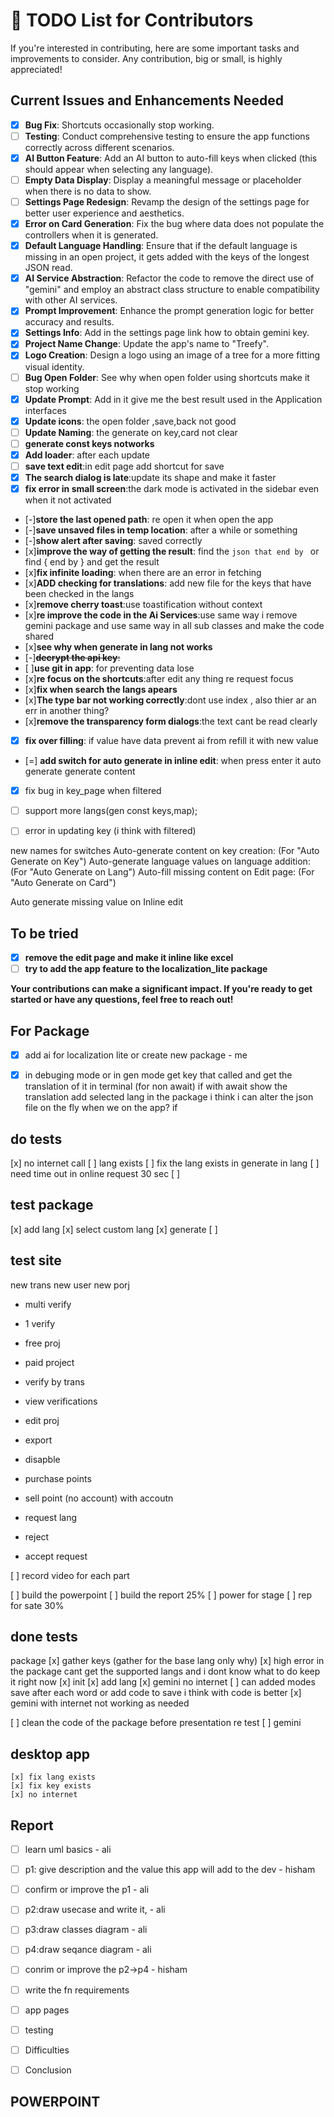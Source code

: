 # 📝 TODO List for Contributors

If you're interested in contributing, here are some important tasks and improvements to consider. Any contribution, big or small, is highly appreciated!

## Current Issues and Enhancements Needed
- [x] **Bug Fix**: Shortcuts occasionally stop working.
- [ ] **Testing**: Conduct comprehensive testing to ensure the app functions correctly across different scenarios.
- [x] **AI Button Feature**: Add an AI button to auto-fill keys when clicked (this should appear when selecting any language).
- [ ] **Empty Data Display**: Display a meaningful message or placeholder when there is no data to show.
- [ ] **Settings Page Redesign**: Revamp the design of the settings page for better user experience and aesthetics.
- [x] **Error on Card Generation**: Fix the bug where data does not populate the controllers when it is generated.
- [x] **Default Language Handling**: Ensure that if the default language is missing in an open project, it gets added with the keys of the longest JSON read.
- [x] **AI Service Abstraction**: Refactor the code to remove the direct use of "gemini" and employ an abstract class structure to enable compatibility with other AI services.
- [x] **Prompt Improvement**: Enhance the prompt generation logic for better accuracy and results.
- [x] **Settings Info**: Add in the settings page link how to obtain gemini key.
- [x] **Project Name Change**: Update the app's name to "Treefy".
- [x] **Logo Creation**: Design a logo using an image of a tree for a more fitting visual identity.
- [ ] **Bug Open Folder**: See why when open folder using shortcuts make it stop working
- [x] **Update Prompt**: Add in it give me the best result used in the Application interfaces
- [x] **Update icons**: the open folder ,save,back not good
- [ ] **Update Naming**: the generate on key,card not clear
- [ ] **generate const keys notworks**
- [x] **Add loader**: after each update
- [ ] **save text edit**:in edit page add shortcut for save
- [x] **The search dialog is late**:update its shape and make it faster
- [x] **fix error in small screen**:the dark mode is activated in the sidebar even when it not activated
- [-]**store the last opened path**: re open it when open the app
- [-]**save unsaved files in temp location**: after a while or something
- [-]**show alert after saving**: saved correctly
- [x]**improve the way of getting the result**: find the ```json that end by ``` or find { end by } and get the result
- [x]**fix infinite loading**: when there are an error in fetching
- [x]**ADD checking for translations**: add new file for the keys that have been checked in the langs
- [x]**remove cherry toast**:use toastification without context
- [x]**re improve the code in the Ai Services**:use same way i remove gemini package and use same way in all sub classes and make the code shared
- [x]**see why when generate in lang not works**
- [-]~~**decrypt the api key**:~~
- [ ]**use git in app**: for preventing data lose
- [x]**re focus on the shortcuts**:after edit any thing re request focus
- [x]**fix when search the langs apears**
- [x]**The type bar not working correctly**:dont use index , also thier ar an err in another thing?
- [x]**remove the transparency form dialogs**:the text cant be read clearly
- [x] **fix over filling**: if value have data prevent ai from refill it with new value
- [=] **add switch for auto generate in inline edit**: when press enter it auto generate generate content
- [x] fix bug in key_page when filtered
- [ ] support more langs(gen const keys,map);
- [ ] error in updating key (i think with filtered)


new names for switches
Auto-generate content on key creation: (For "Auto Generate on Key")
Auto-generate language values on language addition: (For "Auto Generate on Lang")
Auto-fill missing content on Edit page: (For "Auto Generate on Card")

Auto generate missing value on Inline edit


## To be tried
- [x] **remove the edit page and make it inline like excel**
- [ ] **try to add the app feature to the localization_lite package**

**Your contributions can make a significant impact. If you're ready to get started or have any questions, feel free to reach out!**



## For Package
 - [x] add ai for localization lite or create new package - me
 - [x] in debuging mode or in gen mode get key that called and get the translation of it in terminal (for non await)
 if with await show the translation 
 add selected lang in the package
 i think i can alter the json file on the fly when we on the app?
 if     




## do tests
 [x] no internet call 
 [ ] lang exists
 [ ] fix the lang exists in generate in lang
 [ ] need time out in online request 30 sec
 [ ] 
 ## test package 
 [x] add lang
 [x] select custom lang
 [x] generate
 [ ]

 ## test site
 new trans
 new user
 new porj
 - multi verify
 - 1 verify
 - free proj
 - paid project
- verify by trans
- view verifications
- edit proj
- export
- disapble
- purchase points
- sell point (no account) with accoutn

- request lang
- reject

- accept request


[ ] record video for each part

[ ] build the powerpoint
[ ] build the report 25%
[ ] power for stage
[ ] rep for sate 30% 





## done tests
 package
  [x] gather keys (gather for the base lang only why)
  [x] high error in the package cant get the supported langs and i dont know what to do keep it right now
  [x] init 
  [x] add lang
  [x] gemini no internet
  [ ] can added modes save after each word or add code to save i think with code is better
  [x] gemini with internet not working as needed

  [ ] clean the code of the package before presentation
 re test 
    [ ] gemini

## desktop app
    [x] fix lang exists 
    [x] fix key exists
    [x] no internet 






## Report
 - [ ] learn uml basics - ali
 - [ ] p1: give description and the value this app will add to the dev - hisham
 - [ ] confirm or improve the p1 - ali
 - [ ] p2:draw usecase and write it,  - ali
 - [ ] p3:draw classes diagram - ali
 - [ ] p4:draw seqance diagram - ali
 - [ ] conrim or improve the p2->p4 - hisham
 - [ ] write the fn requirements
 - [ ] app pages  
 - [ ] testing
 - [ ] Difficulties
 - [ ] Conclusion


## POWERPOINT